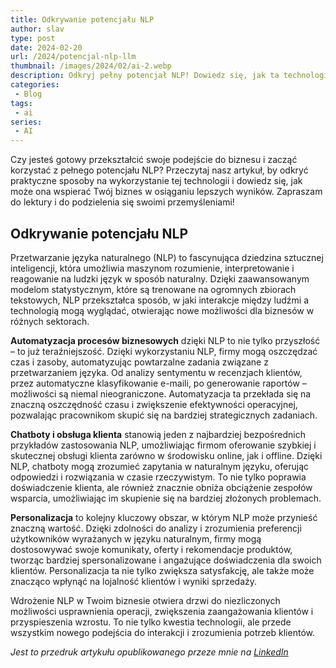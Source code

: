 ```yaml
---
title: Odkrywanie potencjału NLP
author: slav
type: post
date: 2024-02-20
url: /2024/potencjal-nlp-llm
thumbnail: /images/2024/02/ai-2.webp
description: Odkryj pełny potencjał NLP! Dowiedz się, jak ta technologia może przekształcić Twoją działalność i wspierać firmę w osiągnięciu lepszych wyników.
categories:
 - Blog
tags:
 - ai
series:
 - AI
---
```


Czy jesteś gotowy przekształcić swoje podejście do biznesu i zacząć korzystać z pełnego potencjału NLP? Przeczytaj nasz artykuł, by odkryć praktyczne sposoby na wykorzystanie tej technologii i dowiedz się, jak może ona wspierać Twój biznes w osiąganiu lepszych wyników. Zapraszam do lektury i do podzielenia się swoimi przemyśleniami!

## Odkrywanie potencjału NLP

Przetwarzanie języka naturalnego (NLP) to fascynująca dziedzina sztucznej inteligencji, która umożliwia maszynom rozumienie, interpretowanie i reagowanie na ludzki język w sposób naturalny. Dzięki zaawansowanym modelom statystycznym, które są trenowane na ogromnych zbiorach tekstowych, NLP przekształca sposób, w jaki interakcje między ludźmi a technologią mogą wyglądać, otwierając nowe możliwości dla biznesów w różnych sektorach.

**Automatyzacja procesów biznesowych** dzięki NLP to nie tylko przyszłość – to już teraźniejszość. Dzięki wykorzystaniu NLP, firmy mogą oszczędzać czas i zasoby, automatyzując powtarzalne zadania związane z przetwarzaniem języka. Od analizy sentymentu w recenzjach klientów, przez automatyczne klasyfikowanie e-maili, po generowanie raportów – możliwości są niemal nieograniczone. Automatyzacja ta przekłada się na znaczną oszczędność czasu i zwiększenie efektywności operacyjnej, pozwalając pracownikom skupić się na bardziej strategicznych zadaniach.

**Chatboty i obsługa klienta** stanowią jeden z najbardziej bezpośrednich przykładów zastosowania NLP, umożliwiając firmom oferowanie szybkiej i skutecznej obsługi klienta zarówno w środowisku online, jak i offline. Dzięki NLP, chatboty mogą zrozumieć zapytania w naturalnym języku, oferując odpowiedzi i rozwiązania w czasie rzeczywistym. To nie tylko poprawia doświadczenie klienta, ale również znacznie obniża obciążenie zespołów wsparcia, umożliwiając im skupienie się na bardziej złożonych problemach.

**Personalizacja** to kolejny kluczowy obszar, w którym NLP może przynieść znaczną wartość. Dzięki zdolności do analizy i zrozumienia preferencji użytkowników wyrażanych w języku naturalnym, firmy mogą dostosowywać swoje komunikaty, oferty i rekomendacje produktów, tworząc bardziej spersonalizowane i angażujące doświadczenia dla swoich klientów. Personalizacja ta nie tylko zwiększa satysfakcję, ale także może znacząco wpłynąć na lojalność klientów i wyniki sprzedaży.

Wdrożenie NLP w Twoim biznesie otwiera drzwi do niezliczonych możliwości usprawnienia operacji, zwiększenia zaangażowania klientów i przyspieszenia wzrostu. To nie tylko kwestia technologii, ale przede wszystkim nowego podejścia do interakcji i zrozumienia potrzeb klientów.

_Jest to przedruk artykułu opublikowanego przeze mnie na [LinkedIn](https://www.linkedin.com/pulse/przewodnik-po-automatyzacji-i-personalizacji-w-slawomir-jasinski-yboqe/)_